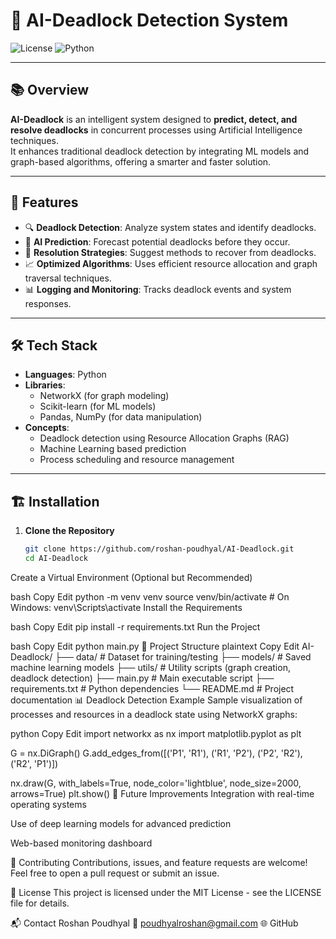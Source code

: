 # 🧠 AI-Deadlock Detection System

![License](https://img.shields.io/badge/license-MIT-blue.svg)
![Python](https://img.shields.io/badge/python-3.8%2B-blue)

---

## 📚 Overview

**AI-Deadlock** is an intelligent system designed to **predict, detect, and resolve deadlocks** in concurrent processes using Artificial Intelligence techniques.  
It enhances traditional deadlock detection by integrating ML models and graph-based algorithms, offering a smarter and faster solution.

---

## 🚀 Features

- 🔍 **Deadlock Detection**: Analyze system states and identify deadlocks.
- 🧠 **AI Prediction**: Forecast potential deadlocks before they occur.
- 🔄 **Resolution Strategies**: Suggest methods to recover from deadlocks.
- 📈 **Optimized Algorithms**: Uses efficient resource allocation and graph traversal techniques.
- 📊 **Logging and Monitoring**: Tracks deadlock events and system responses.

---

## 🛠️ Tech Stack

- **Languages**: Python
- **Libraries**:
  - NetworkX (for graph modeling)
  - Scikit-learn (for ML models)
  - Pandas, NumPy (for data manipulation)
- **Concepts**:
  - Deadlock detection using Resource Allocation Graphs (RAG)
  - Machine Learning based prediction
  - Process scheduling and resource management

---

## 🏗️ Installation

1. **Clone the Repository**
   ```bash
   git clone https://github.com/roshan-poudhyal/AI-Deadlock.git
   cd AI-Deadlock
Create a Virtual Environment (Optional but Recommended)

bash
Copy
Edit
python -m venv venv
source venv/bin/activate  # On Windows: venv\Scripts\activate
Install the Requirements

bash
Copy
Edit
pip install -r requirements.txt
Run the Project

bash
Copy
Edit
python main.py
📂 Project Structure
plaintext
Copy
Edit
AI-Deadlock/
├── data/                 # Dataset for training/testing
├── models/               # Saved machine learning models
├── utils/                # Utility scripts (graph creation, deadlock detection)
├── main.py               # Main executable script
├── requirements.txt      # Python dependencies
└── README.md             # Project documentation
📊 Deadlock Detection Example
Sample visualization of processes and resources in a deadlock state using NetworkX graphs:

python
Copy
Edit
import networkx as nx
import matplotlib.pyplot as plt

G = nx.DiGraph()
G.add_edges_from([('P1', 'R1'), ('R1', 'P2'), ('P2', 'R2'), ('R2', 'P1')])

nx.draw(G, with_labels=True, node_color='lightblue', node_size=2000, arrows=True)
plt.show()
🧠 Future Improvements
Integration with real-time operating systems

Use of deep learning models for advanced prediction

Web-based monitoring dashboard

🤝 Contributing
Contributions, issues, and feature requests are welcome!
Feel free to open a pull request or submit an issue.

📜 License
This project is licensed under the MIT License - see the LICENSE file for details.

📬 Contact
Roshan Poudhyal
📧 poudhyalroshan@gmail.com
🌐 GitHub

